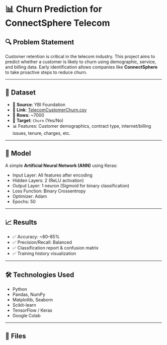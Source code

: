 # 📊 Churn Prediction for ConnectSphere Telecom

## 🔍 Problem Statement

Customer retention is critical in the telecom industry. This project aims to predict whether a customer is likely to churn using demographic, service, and billing data. Early identification allows companies like **ConnectSphere** to take proactive steps to reduce churn.

---

## 📁 Dataset

- 📌 **Source**: YBI Foundation  
- 📄 **Link**: [TelecomCustomerChurn.csv](https://raw.githubusercontent.com/YBIFoundation/Dataset/refs/heads/main/TelecomCustomerChurn.csv)  
- 👥 **Rows**: ~7000  
- 🎯 **Target**: `Churn` (Yes/No)  
- 📊 Features: Customer demographics, contract type, internet/billing issues, tenure, charges, etc.

---

## 🧠 Model

A simple **Artificial Neural Network (ANN)** using Keras:

- Input Layer: All features after encoding
- Hidden Layers: 2 (ReLU activation)
- Output Layer: 1 neuron (Sigmoid for binary classification)
- Loss Function: Binary Crossentropy
- Optimizer: Adam
- Epochs: 50

---

## 📈 Results

- ✅ Accuracy: ~80–85%
- ✅ Precision/Recall: Balanced
- ✅ Classification report & confusion matrix
- ✅ Training history visualization

---

## 🛠️ Technologies Used

- Python
- Pandas, NumPy
- Matplotlib, Seaborn
- Scikit-learn
- TensorFlow / Keras
- Google Colab

---

## 📁 Files

